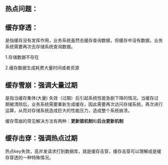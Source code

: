 ## 热点问题：
## 缓存穿透：

是指缓存没有发挥作用，业务系统虽然去缓存查询数据，但缓存中没有数据，业务系统需要再次去存储系统查询数据。

1.存储数据不存在

2.缓存数据生成耗费大量时间或者资源

## 缓存雪崩：强调大量过期

是指当缓存集体(大量) 失效（过期）后引起系统性能急剧下降的情况。当缓存过期被清除后，业务系统需要重新生成缓存，因此需要再次访问存储系统，再次进行运算，从而对存储系统造成巨大的性能压力，造成整个系统崩溃。

缓存雪崩的常见解决方法有两种：**更新锁机制**和**后台更新机制**

## **缓存击穿：强调热点过期**

热点key失效，高并发请求打到数据库，就是缓存击穿，缓存击穿可以理解成是缓存穿透的一种特殊情况。

